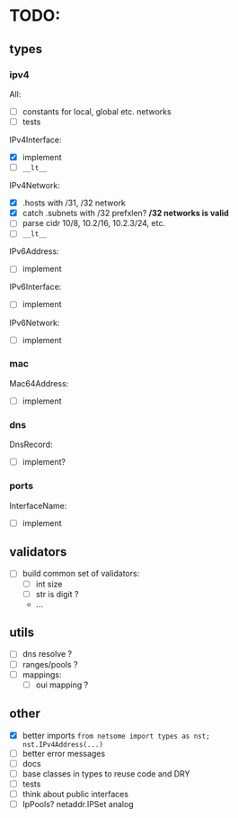 # TODO:

## types

### ipv4

All:

- [ ] constants for local, global etc. networks
- [ ] tests

IPv4Interface:

- [x] implement
- [ ] `__lt__`

IPv4Network:

- [x] .hosts with /31, /32 network
- [x] catch .subnets with /32 prefxlen? **/32 networks is valid**
- [ ] parse cidr 10/8, 10.2/16, 10.2.3/24, etc.
- [ ] `__lt__`

IPv6Address:

- [ ] implement

IPv6Interface:

- [ ] implement

IPv6Network:

- [ ] implement

### mac

Mac64Address:

- [ ] implement

### dns

DnsRecord:

- [ ] implement?

### ports

InterfaceName:

- [ ] implement

## validators

- [ ] build common set of validators:
  - [ ] int size
  - [ ] str is digit ?
  - ...

## utils

- [ ] dns resolve ?
- [ ] ranges/pools ?
- [ ] mappings:
  - [ ] oui mapping ?

## other

- [x] better imports `from netsome import types as nst; nst.IPv4Address(...)`
- [ ] better error messages
- [ ] docs
- [ ] base classes in types to reuse code and DRY
- [ ] tests
- [ ] think about public interfaces
- [ ] IpPools? netaddr.IPSet analog
